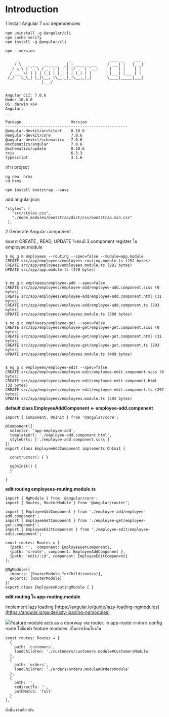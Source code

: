 # Introduction

1 Install Angular 7  และ dependencies

    npm uninstall -g @angular/cli
    npm cache verify
    npm install -g @angular/cli

    npm --version

         _                      _                 ____ _     ___
        / \   _ __   __ _ _   _| | __ _ _ __     / ___| |   |_ _|
       / △ \ | '_ \ / _` | | | | |/ _` | '__|   | |   | |    | |
      / ___ \| | | | (_| | |_| | | (_| | |      | |___| |___ | |
     /_/   \_\_| |_|\__, |\__,_|_|\__,_|_|       \____|_____|___|
                    |___/


    Angular CLI: 7.0.6
    Node: 10.6.0
    OS: darwin x64
    Angular:
    ...

    Package                      Version
    ------------------------------------------------------
    @angular-devkit/architect    0.10.6
    @angular-devkit/core         7.0.6
    @angular-devkit/schematics   7.0.6
    @schematics/angular          7.0.6
    @schematics/update           0.10.6
    rxjs                         6.3.3
    typescript                   3.1.6

สร้าง project

```
ng new  hrms
cd hrms

npm install bootstrap --save
```

add angular.json

```
"styles": [
   "src/styles.css",
   "./node_modules/bootstrap/dist/css/bootstrap.min.css"
 ],
```

2 Generate Angular component

ต้องการ CREATE , READ, UPDATE จึงต้องมี 3 component  register ใน employee.module

```
$ ng g m employees --routing --spec=false --module=app.module
CREATE src/app/employees/employees-routing.module.ts (252 bytes)
CREATE src/app/employees/employees.module.ts (291 bytes)
UPDATE src/app/app.module.ts (478 bytes)


$ ng g c employees/employee-add --spec=false
CREATE src/app/employees/employee-add/employee-add.component.scss (0 bytes)
CREATE src/app/employees/employee-add/employee-add.component.html (31 bytes)
CREATE src/app/employees/employee-add/employee-add.component.ts (293 bytes)
UPDATE src/app/employees/employees.module.ts (389 bytes)

$ ng g c employees/employee-get --spec=false
CREATE src/app/employees/employee-get/employee-get.component.scss (0 bytes)
CREATE src/app/employees/employee-get/employee-get.component.html (31 bytes)
CREATE src/app/employees/employee-get/employee-get.component.ts (293 bytes)
UPDATE src/app/employees/employees.module.ts (489 bytes)


$ ng g c employees/employee-edit --spec=false
CREATE src/app/employees/employee-edit/employee-edit.component.scss (0 bytes)
CREATE src/app/employees/employee-edit/employee-edit.component.html (32 bytes)
CREATE src/app/employees/employee-edit/employee-edit.component.ts (297 bytes)
UPDATE src/app/employees/employees.module.ts (593 bytes)
```

**default  class  EmployeeAddComponent   &lt;-  employee-add.component**

```
import { Component, OnInit } from '@angular/core';

@Component({
  selector: 'app-employee-add',
  templateUrl: './employee-add.component.html',
  styleUrls: ['./employee-add.component.scss']
})
export class EmployeeAddComponent implements OnInit {

  constructor() { }

  ngOnInit() {
  }

}
```

**edit routing employees-routing.module.ts**

```
import { NgModule } from '@angular/core';
import { Routes, RouterModule } from '@angular/router';

import { EmployeeAddComponent } from './employee-add/employee-add.component';
import { EmployeeGetComponent } from './employee-get/employee-get.component';
import { EmployeeEditComponent } from './employee-edit/employee-edit.component';

const routes: Routes = [
  {path: '',  component: EmployeeGetComponent},
  {path: 'create', component: EmployeeAddComponent },
  {path: 'edit/:id', component: EmployeeEditComponent}
];

@NgModule({
  imports: [RouterModule.forChild(routes)],
  exports: [RouterModule]
})
export class EmployeesRoutingModule { }
```

**edit routing ใน app-routing.module**

implement lazy loading  [https://angular.io/guide/lazy-loading-ngmodules](https://angular.io/guide/lazy-loading-ngmodules)

![](https://angular.io/generated/images/guide/lazy-loading-ngmodules/lazy-load-relationship.jpg)Feature module acts as a doorway via router. in app-route เราทำการ config route ให้ชี้มายัง feature modules. เป็นการเชีอมโยงกัน

```
const routes: Routes = [
  {
    path: 'customers',
    loadChildren: './customers/customers.module#CustomersModule'
  },
  {
    path: 'orders',
    loadChildren: './orders/orders.module#OrdersModule'
  },
  {
    path: '',
    redirectTo: '',
    pathMatch: 'full'
  }
];
```

ดังนั้น เช่นดียวกัน



